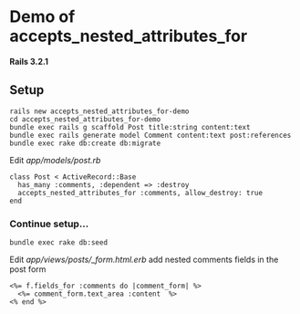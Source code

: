 # Demo of accepts_nested_attributes_for

**Rails 3.2.1**

## Setup

    rails new accepts_nested_attributes_for-demo
    cd accepts_nested_attributes_for-demo
    bundle exec rails g scaffold Post title:string content:text
    bundle exec rails generate model Comment content:text post:references
    bundle exec rake db:create db:migrate


Edit *app/models/post.rb*

    class Post < ActiveRecord::Base
      has_many :comments, :dependent => :destroy
      accepts_nested_attributes_for :comments, allow_destroy: true
    end

### Continue setup…

    bundle exec rake db:seed

Edit *app/views/posts/_form.html.erb* add nested comments fields in the post form

    <%= f.fields_for :comments do |comment_form| %>
      <%= comment_form.text_area :content  %>
    <% end %>